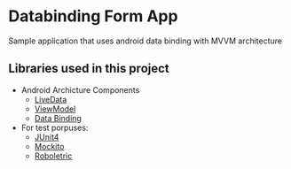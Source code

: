 # Databinding Form App
Sample application that uses android data binding with MVVM architecture

## Libraries used in this project

- Android Archicture Components
  - [LiveData](https://developer.android.com/topic/libraries/architecture/livedata)
  - [ViewModel](https://developer.android.com/topic/libraries/architecture/viewmodel)
  - [Data Binding](https://developer.android.com/topic/libraries/data-binding) 
- For test porpuses:
  - [JUnit4](https://junit.org/junit4/)
  - [Mockito](https://site.mockito.org)
  - [Roboletric](http://robolectric.org)
